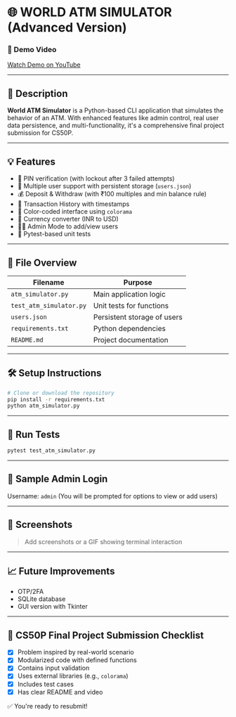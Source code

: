 
# 🌐 WORLD ATM SIMULATOR (Advanced Version)

### 🎥 Demo Video
[Watch Demo on YouTube](https://youtu.be/MRe4Wz6jZA8)

---

## 📌 Description
**World ATM Simulator** is a Python-based CLI application that simulates the behavior of an ATM. With enhanced features like admin control, real user data persistence, and multi-functionality, it's a comprehensive final project submission for CS50P.

---

## 💡 Features

- 🔐 PIN verification (with lockout after 3 failed attempts)
- 👥 Multiple user support with persistent storage (`users.json`)
- 💰 Deposit & Withdraw (with ₹100 multiples and min balance rule)
- 📜 Transaction History with timestamps
- 🎨 Color-coded interface using `colorama`
- 🔄 Currency converter (INR to USD)
- 🧑‍💼 Admin Mode to add/view users
- 🧪 Pytest-based unit tests

---

## 📁 File Overview

| Filename              | Purpose                                  |
|----------------------|-------------------------------------------|
| `atm_simulator.py`   | Main application logic                   |
| `test_atm_simulator.py` | Unit tests for functions                 |
| `users.json`         | Persistent storage of users              |
| `requirements.txt`   | Python dependencies                      |
| `README.md`          | Project documentation                    |

---

## 🛠️ Setup Instructions

```bash
# Clone or download the repository
pip install -r requirements.txt
python atm_simulator.py
```

---

## 🧪 Run Tests

```bash
pytest test_atm_simulator.py
```

---

## 📌 Sample Admin Login

Username: `admin`
(You will be prompted for options to view or add users)

---

## 📸 Screenshots

> Add screenshots or a GIF showing terminal interaction

---

## 📈 Future Improvements
- OTP/2FA
- SQLite database
- GUI version with Tkinter

---

## 🏅 CS50P Final Project Submission Checklist
- [x] Problem inspired by real-world scenario
- [x] Modularized code with defined functions
- [x] Contains input validation
- [x] Uses external libraries (e.g., `colorama`)
- [x] Includes test cases
- [x] Has clear README and video

✅ You're ready to resubmit!

